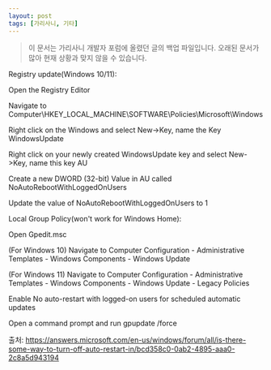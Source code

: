 ```yaml
---
layout: post
tags: [가리사니, 기타]
---
```


> 이 문서는 가리사니 개발자 포럼에 올렸던 글의 백업 파일입니다.
오래된 문서가 많아 현재 상황과 맞지 않을 수 있습니다.

Registry update(Windows 10/11):

Open the Registry Editor 

Navigate to Computer\HKEY_LOCAL_MACHINE\SOFTWARE\Policies\Microsoft\Windows 

Right click on the Windows and select New->Key, name the Key WindowsUpdate

Right click on your newly created WindowsUpdate key and select New->Key, name this key AU 

Create a new DWORD (32-bit) Value in AU called NoAutoRebootWithLoggedOnUsers 

Update the value of NoAutoRebootWithLoggedOnUsers to 1

Local Group Policy(won't work for Windows Home):

Open Gpedit.msc 

(For Windows 10) Navigate to Computer Configuration - Administrative Templates - Windows Components - Windows Update 

(For Windows 11) Navigate to Computer Configuration - Administrative Templates - Windows Components - Windows Update - Legacy Policies 

Enable No auto-restart with logged-on users for scheduled automatic updates

Open a command prompt and run gpupdate /force

출처: https://answers.microsoft.com/en-us/windows/forum/all/is-there-some-way-to-turn-off-auto-restart-in/bcd358c0-0ab2-4895-aaa0-2c8a5d943194